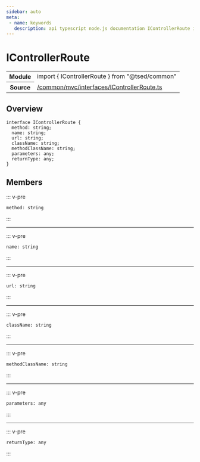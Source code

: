 ```yaml
---
sidebar: auto
meta:
 - name: keywords
   description: api typescript node.js documentation IControllerRoute interface
---
```

# IControllerRoute <Badge text="Interface" type="interface"/>
<!-- Summary -->
<section class="symbol-info"><table class="is-full-width"><tbody><tr><th>Module</th><td><div class="lang-typescript"><span class="token keyword">import</span> { IControllerRoute }&nbsp;<span class="token keyword">from</span>&nbsp;<span class="token string">"@tsed/common"</span></div></td></tr><tr><th>Source</th><td><a href="https://github.com/Romakita/ts-express-decorators/blob/v4.30.2/src//common/mvc/interfaces/IControllerRoute.ts#L0-L0">/common/mvc/interfaces/IControllerRoute.ts</a></td></tr></tbody></table></section>

<!-- Overview -->
## Overview


<pre><code class="typescript-lang "><span class="token keyword">interface</span> IControllerRoute <span class="token punctuation">{</span>
  method<span class="token punctuation">:</span> <span class="token keyword">string</span><span class="token punctuation">;</span>
  name<span class="token punctuation">:</span> <span class="token keyword">string</span><span class="token punctuation">;</span>
  url<span class="token punctuation">:</span> <span class="token keyword">string</span><span class="token punctuation">;</span>
  className<span class="token punctuation">:</span> <span class="token keyword">string</span><span class="token punctuation">;</span>
  methodClassName<span class="token punctuation">:</span> <span class="token keyword">string</span><span class="token punctuation">;</span>
  parameters<span class="token punctuation">:</span> <span class="token keyword">any</span><span class="token punctuation">;</span>
  returnType<span class="token punctuation">:</span> <span class="token keyword">any</span><span class="token punctuation">;</span>
<span class="token punctuation">}</span></code></pre>



<!-- Members -->




## Members


::: v-pre

<div class="method-overview">
<pre><code class="typescript-lang ">method<span class="token punctuation">:</span> <span class="token keyword">string</span></code></pre>

</div>



:::



***



::: v-pre

<div class="method-overview">
<pre><code class="typescript-lang ">name<span class="token punctuation">:</span> <span class="token keyword">string</span></code></pre>

</div>



:::



***



::: v-pre

<div class="method-overview">
<pre><code class="typescript-lang ">url<span class="token punctuation">:</span> <span class="token keyword">string</span></code></pre>

</div>



:::



***



::: v-pre

<div class="method-overview">
<pre><code class="typescript-lang ">className<span class="token punctuation">:</span> <span class="token keyword">string</span></code></pre>

</div>



:::



***



::: v-pre

<div class="method-overview">
<pre><code class="typescript-lang ">methodClassName<span class="token punctuation">:</span> <span class="token keyword">string</span></code></pre>

</div>



:::



***



::: v-pre

<div class="method-overview">
<pre><code class="typescript-lang ">parameters<span class="token punctuation">:</span> <span class="token keyword">any</span></code></pre>

</div>



:::



***



::: v-pre

<div class="method-overview">
<pre><code class="typescript-lang ">returnType<span class="token punctuation">:</span> <span class="token keyword">any</span></code></pre>

</div>



:::